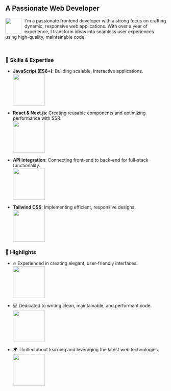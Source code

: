 <h2 align="left">A Passionate Web Developer</h2>

<p align="left">
  <img src="https://media.giphy.com/media/QTfX9Ejfra3ZmNxh6B/giphy.gif" width="50" align="left" style="margin-right: 10px;" />
  I'm a passionate frontend developer with a strong focus on crafting dynamic, responsive web applications. 
  With over a year of experience, I transform ideas into seamless user experiences using high-quality, maintainable code.
</p>

<br/>

<div align="left">

### 🚀 Skills & Expertise

- **JavaScript (ES6+)**: Building scalable, interactive applications.  
  <img src="https://media.giphy.com/media/3o7abkhOpu0NwenH3O/giphy.gif" width="100" />

- **React & Next.js**: Creating reusable components and optimizing performance with SSR.  
  <img src="https://media.giphy.com/media/ln7z2eWriiQAllfVcn/giphy.gif" width="100" />

- **API Integration**: Connecting front-end to back-end for full-stack functionality.  
  <img src="https://media.giphy.com/media/RbDKaczqWovIugyJmW/giphy.gif" width="100" />

- **Tailwind CSS**: Implementing efficient, responsive designs.  
  <img src="https://media.giphy.com/media/xTiIzJSKB4l7xTouE8/giphy.gif" width="100" />

### 🌟 Highlights

- 🔥 Experienced in creating elegant, user-friendly interfaces.  
  <img src="https://media.giphy.com/media/2wSaTFQpEvnX7GHXBe/giphy.gif" width="100" />

- 💻 Dedicated to writing clean, maintainable, and performant code.  
  <img src="https://media.giphy.com/media/26tn33aiTi1jkl6H6/giphy.gif" width="100" />

- 🌍 Thrilled about learning and leveraging the latest web technologies.  
  <img src="https://media.giphy.com/media/3ohzdOrcdpiD26TPt6/giphy.gif" width="100" />

</div>

